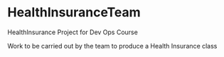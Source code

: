 # HealthInsuranceTeam
HealthInsurance Project for Dev Ops Course


Work to be carried out by the team to produce a Health Insurance class
